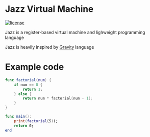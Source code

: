 # Jazz Virtual Machine
[![license](https://img.shields.io/badge/license-MIT-blue.svg)](https://github.com/playXE/Jazz/blob/master/LICENSE)


Jazz is a register-based virtual machine and lighweight programming language

Jazz is heavily inspired by [Gravity](https://marcobambini.github.io/gravity/#/) language


# Example code

```swift
func factorial(num) {
    if num == 0 {
        return 1;
    } else {
        return num * factorial(num - 1);
    }
}

func main():
    print(factorial(5));
    return 0;
end


```